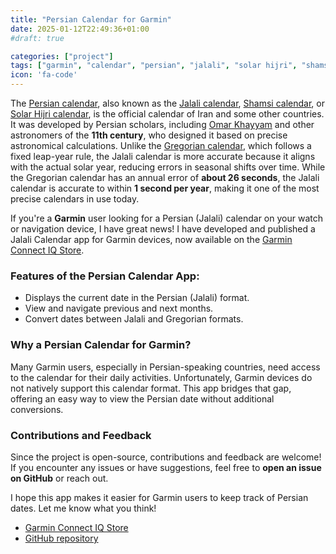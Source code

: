 ```yaml
---
title: "Persian Calendar for Garmin"
date: 2025-01-12T22:49:36+01:00
#draft: true

categories: ["project"]
tags: ["garmin", "calendar", "persian", "jalali", "solar hijri", "shamsi", "omar khayyam", "app", "connect iq", "open-source", "monkey-c"]
icon: 'fa-code'
---
```


The [Persian calendar](https://en.wikipedia.org/wiki/Solar_Hijri_calendar), also known as the [Jalali calendar](https://en.wikipedia.org/wiki/Jalali_calendar), [Shamsi calendar](https://en.wikipedia.org/wiki/Solar_Hijri_calendar), or [Solar Hijri calendar](https://en.wikipedia.org/wiki/Solar_Hijri_calendar), is the official calendar of Iran and some other countries. It was developed by Persian scholars, including [Omar Khayyam](https://en.wikipedia.org/wiki/Omar_Khayyam) and other astronomers of the **11th century**, who designed it based on precise astronomical calculations. Unlike the [Gregorian calendar](https://en.wikipedia.org/wiki/Gregorian_calendar), which follows a fixed leap-year rule, the Jalali calendar is more accurate because it aligns with the actual solar year, reducing errors in seasonal shifts over time. While the Gregorian calendar has an annual error of **about 26 seconds**, the Jalali calendar is accurate to within **1 second per year**, making it one of the most precise calendars in use today.

If you're a **Garmin** user looking for a Persian (Jalali) calendar on your watch or navigation device, I have great news! I have developed and published a Jalali Calendar app for Garmin devices, now available on the [Garmin Connect IQ Store](https://apps.garmin.com/developer/763f08dc-2be1-402f-b9b3-f3861b4df947/apps).

<!--more-->

### Features of the Persian Calendar App:

- Displays the current date in the Persian (Jalali) format.
- View and navigate previous and next months.
- Convert dates between Jalali and Gregorian formats.

### Why a Persian Calendar for Garmin?

Many Garmin users, especially in Persian-speaking countries, need access to the calendar for their daily activities. Unfortunately, Garmin devices do not natively support this calendar format. This app bridges that gap, offering an easy way to view the Persian date without additional conversions.

### Contributions and Feedback

Since the project is open-source, contributions and feedback are welcome! If you encounter any issues or have suggestions, feel free to **open an issue on GitHub** or reach out.

I hope this app makes it easier for Garmin users to keep track of Persian dates. Let me know what you think! 

- [Garmin Connect IQ Store](https://apps.garmin.com/developer/763f08dc-2be1-402f-b9b3-f3861b4df947/apps)
- [GitHub repository](https://github.com/mirmousaviii/Persian-Calendar-for-Garmin-Watch)